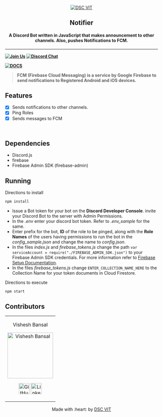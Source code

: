 <p align="center">
<a href="https://dscvit.com">
	<img src="https://user-images.githubusercontent.com/30529572/92081025-fabe6f00-edb1-11ea-9169-4a8a61a5dd45.png" alt="DSC VIT"/>
</a>
	<h2 align="center"> Notifier </h2>
	<h4 align="center"> A Discord Bot written in JavaScript that makes announcement to other channels. Also, pushes Notifications to FCM. <h4>
</p>

---
[![Join Us](https://img.shields.io/badge/Join%20Us-Developer%20Student%20Clubs-red)](https://dsc.community.dev/vellore-institute-of-technology/)
[![Discord Chat](https://img.shields.io/discord/760928671698649098.svg)](https://discord.gg/498KVdSKWR)

[![DOCS](https://img.shields.io/badge/Documentation-see%20docs-green?style=flat-square&logo=appveyor)](https://discord.com/developers/docs/intro)
> FCM (Firebase Cloud Messaging) is a service by Google Firebase to send notifications to Registered Android and iOS devices.

## Features

- [X] Sends notifications to other channels.
- [X] Ping Roles
- [X] Sends messages to FCM

<br>

## Dependencies
 - Discord.js
 - firebase
 - Firebase Admin SDK (firebase-admin)

## Running

Directions to install

```bash
npm install
```

* Issue a Bot token for your bot on the **Discord Developer Console**. invite your Discord Bot to the server with Admin
  Permissions.
* In the _.env_ enter your discord bot token. Refer to _.env_sample_ for the same.
* Enter prefix for the bot, **ID** of the role to be pinged, along with the **Role Names** of the users having
  permissions to run the bot in the _config_sample.json_ and change the name to _config.json_.
* In the files _index.js_ and _firebase_tokens.js_ change the
  path `var serviceAccount = require("./FIREBASE_ADMIN_SDK.json")` to your Firebase Admin SDK credentials. For more
  information refer to [Firebase Setup Documentation](https://firebase.google.com/docs/admin/setup).
* In the files _firebase_tokens.js_ change `ENTER_COLLECTION_NAME_HERE` to the Collection Name for your token documents
  in Cloud Firestore.

Directions to execute

```bash
npm start
```

## Contributors

<table>
	<tr align="center">
        <td>

Vishesh Bansal

<p align="center">
<img src = "https://avatars.githubusercontent.com/VisheshBansal" width="150" height="150" alt="Vishesh Bansal">
</p>
<p align="center">
<a href = "https://github.com/VisheshBansal"><img src = "http://www.iconninja.com/files/241/825/211/round-collaboration-social-github-code-circle-network-icon.svg" width="36" height = "36" alt="GitHub"/></a>
<a href = "https://www.linkedin.com/in/bansalvishesh">
<img src = "http://www.iconninja.com/files/863/607/751/network-linkedin-social-connection-circular-circle-media-icon.svg" width="36" height="36" alt="LinkedIn"/>
</a>
</p>
</td>

</tr>
</table>

<p align="center">
	Made with :heart: by <a href="https://dscvit.com">DSC VIT</a>
</p>